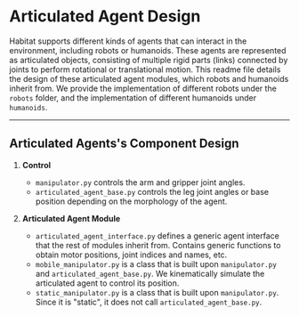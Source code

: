 Articulated Agent Design
==============================

Habitat supports different kinds of agents that can interact in the environment, including robots or humanoids. These agents are represented as articulated objects, consisting of multiple rigid parts (links) connected by joints to perform rotational or translational motion. This readme file details the design of these articulated agent modules, which robots and humanoids inherit from. We provide the implementation of different robots under the `robots` folder, and the implementation of different humanoids under `humanoids`.

---

## Articulated Agents's Component Design

1. **Control**
    - `manipulator.py` controls the arm and gripper joint angles.
    - `articulated_agent_base.py` controls the leg joint angles or base position depending on the morphology of the agent.

1. **Articulated Agent Module**
    - `articulated_agent_interface.py` defines a generic agent interface that the rest of modules inherit from. Contains generic functions to obtain motor positions, joint indices and names, etc.
    - `mobile_manipulator.py` is a class that is built upon `manipulator.py` and `articulated_agent_base.py`. We kinematically simulate the articulated agent to control its position.
    - `static_manipulator.py` is a class that is built upon `manipulator.py`. Since it is "static", it does not call `articulated_agent_base.py`.
